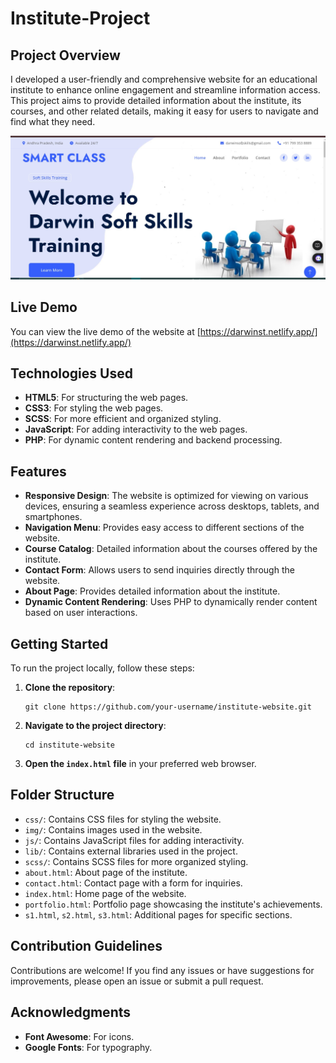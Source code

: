 # Institute-Project

## Project Overview

I developed a user-friendly and comprehensive website for an educational institute to enhance online engagement and streamline information access. This project aims to provide detailed information about the institute, its courses, and other related details, making it easy for users to navigate and find what they need.

![image alt](https://github.com/mispalak9/Institute-Project/blob/7f4984cdc064836d8b32eeb8bc0b38508b1111bf/1.jpg)

## Live Demo

You can view the live demo of the website at [https://darwinst.netlify.app/](https://darwinst.netlify.app/)

## Technologies Used

- **HTML5**: For structuring the web pages.
- **CSS3**: For styling the web pages.
- **SCSS**: For more efficient and organized styling.
- **JavaScript**: For adding interactivity to the web pages.
- **PHP**: For dynamic content rendering and backend processing.

## Features

- **Responsive Design**: The website is optimized for viewing on various devices, ensuring a seamless experience across desktops, tablets, and smartphones.
- **Navigation Menu**: Provides easy access to different sections of the website.
- **Course Catalog**: Detailed information about the courses offered by the institute.
- **Contact Form**: Allows users to send inquiries directly through the website.
- **About Page**: Provides detailed information about the institute.
- **Dynamic Content Rendering**: Uses PHP to dynamically render content based on user interactions.

## Getting Started

To run the project locally, follow these steps:

1. **Clone the repository**:
   ```
   git clone https://github.com/your-username/institute-website.git
   ```
2. **Navigate to the project directory**:
   ```
   cd institute-website
   ```
3. **Open the `index.html` file** in your preferred web browser.

## Folder Structure

- `css/`: Contains CSS files for styling the website.
- `img/`: Contains images used in the website.
- `js/`: Contains JavaScript files for adding interactivity.
- `lib/`: Contains external libraries used in the project.
- `scss/`: Contains SCSS files for more organized styling.
- `about.html`: About page of the institute.
- `contact.html`: Contact page with a form for inquiries.
- `index.html`: Home page of the website.
- `portfolio.html`: Portfolio page showcasing the institute's achievements.
- `s1.html`, `s2.html`, `s3.html`: Additional pages for specific sections.

## Contribution Guidelines

Contributions are welcome! If you find any issues or have suggestions for improvements, please open an issue or submit a pull request.

## Acknowledgments

- **Font Awesome**: For icons.
- **Google Fonts**: For typography.
